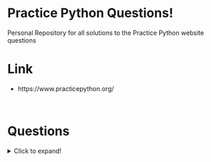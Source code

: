 # Practice Python Questions!
Personal Repository for all solutions to the Practice Python website questions 
<h1> Link </h1> 

<ul>
<li> https://www.practicepython.org/ </li> 
</ul>
<br>

<h1> Questions </h1>

<details>
  <summary>Click to expand!</summary>
  
  ## Questions 01 - 04
   <h4> <a href='https://www.practicepython.org/exercise/2014/01/29/01-character-input.html'> 01: Character Input </h4> 
  <h4> <a href='https://www.practicepython.org/exercise/2014/02/05/02-odd-or-even.html'> 02: Odd Or Even </h4> 
  <h4> <a href='https://www.practicepython.org/exercise/2014/02/15/03-list-less-than-ten.html'> 03: List Less Than Ten</h4>
  <h4> <a href='https://www.practicepython.org/exercise/2014/02/26/04-divisors.html'> 04: Divisors </h4>
  

  ## Questions 05 - 09
    
    <h4> <a href='https://www.practicepython.org/exercise/2014/03/05/05-list-overlap.html'> 05: List Overlap </h4>

  
</details>

